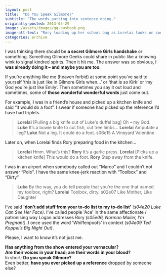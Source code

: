 ```yaml
---
layout: post
title:  "Do You Speak Gilmore?"
subtitle: "The words putting into sentence doing."
originally-posted: 2013-05-29
image: /assets/images/gg-busbook.png
image-alt-text: "Rory loading up her school bag as Lorelai looks on concerned"
categories: archive
---
```

I was thinking there should be __a secret Gilmore Girls handshake__ or something.  Something Gilmore Geeks could share in public like a knowing wink to signal kindred spirits.  Then it hit me.  The answer was so obvious, __I was already doing it – and maybe you are too__.

If you’re anything like me (heaven forbid) at some point you’ve said to yourself ‘this is just like in Gilmore Girls when...’ or ‘that is so Kirk’ or ‘my God you’re just like Emily’.  Then sometimes you say it out loud and sometimes, some of __those wonderful wonderful words__ just come out.

For example, I was in a friend’s house and picked up a kitchen knife and said “it would do a foot”.  I swear if someone had picked up the reference I’d have had triplets.

> __Lorelai__ [Pulling a big knife out of Luke's duffel bag] Oh – my God.
> __Luke__ It’s a bowie knife to cut fish, cut tree limbs…
> __Lorelai__ Amputate a leg?
> __Luke__ Not a leg. It could do a foot.
> <span class="episode-ref">s06e15 A Vineyard Valentine</span>

Later on, when Lorelai finds Rory preparing food in the kitchen…

> __Lorelai__ Hmm. What’s this?
> __Rory__ It’s a garlic press.
> __Lorelai__ [Picks up a kitchen knife] This would do a foot.
> __Rory__ Step away from the knife.

I was in an airport when somebody called out “Marco” and I couldn’t not answer “Polo”.  I have the same knee-jerk reaction with “Toolbox” and “Dirty”.

> __Luke__ By the way, you do tell people that you’re the one that named my toolbox, right?
> __Lorelai__ Toolbox, dirty.
> <span class="episode-ref">s02e07 Like Mother, Like Daughter</span>

I’ve said __'don’t add stuff from your to-do list to my to-do list'__ *(s04e20 Luke Can See Her Face)*.  I’ve called people 'Ace' in the same affectionate / patronising way Logan addresses Rory *(s05e06, Norman Mailer, I’m Pregnant)*.  I once used the word 'Whiffenpoofs' in context *(s04e09 Ted Koppel’s Big Night Out)*.

Please, I want to know it’s not just me.  

__Has anything from the show entered your vernacular?__  
__Are their voices in your head; are their words in your blood?__  
In short: __Do you speak Gilmore?__  
Even better, __have you ever picked up a reference__ dropped by someone else?